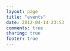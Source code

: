 ```yaml
---
layout: page
title: "events"
date: 2012-04-14 23:53
comments: true
sharing: true
footer: true
---
```

